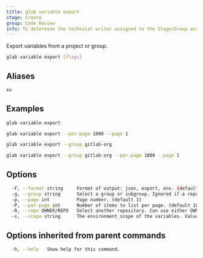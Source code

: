 ```yaml
---
title: glab variable export
stage: Create
group: Code Review
info: To determine the technical writer assigned to the Stage/Group associated with this page, see https://about.gitlab.com/handbook/product/ux/technical-writing/#assignments
---
```


<!--
This documentation is auto generated by a script.
Please do not edit this file directly. Run `make gen-docs` instead.
-->

Export variables from a project or group.

```bash twoslash title="Terminal"
glab variable export [flags]
```

## Aliases

```bash twoslash title="Terminal"
ex
```

## Examples

```bash twoslash title="Terminal"
glab variable export

glab variable export --per-page 1000 --page 1

glab variable export --group gitlab-org

glab variable export --group gitlab-org --per-page 1000 --page 1
```

## Options

```bash twoslash title="Terminal"
  -F, --format string     Format of output: json, export, env. (default "json")
  -g, --group string      Select a group or subgroup. Ignored if a repository argument is set.
  -p, --page int          Page number. (default 1)
  -P, --per-page int      Number of items to list per page. (default 100)
  -R, --repo OWNER/REPO   Select another repository. Can use either OWNER/REPO or `GROUP/NAMESPACE/REPO` format. Also accepts full URL or Git URL.
  -s, --scope string      The environment_scope of the variables. Values: '*' (default), or specific environments. (default "*")
```

## Options inherited from parent commands

```bash twoslash title="Terminal"
  -h, --help   Show help for this command.
```
